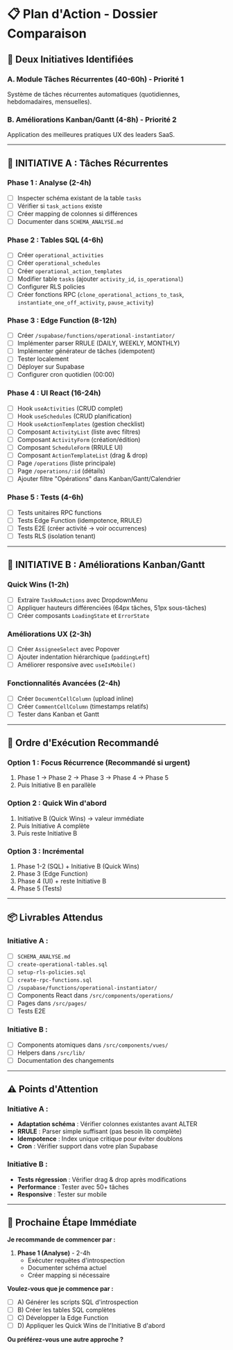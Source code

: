 # 📋 Plan d'Action - Dossier Comparaison

## 🎯 Deux Initiatives Identifiées

### **A. Module Tâches Récurrentes** (40-60h) - Priorité 1
Système de tâches récurrentes automatiques (quotidiennes, hebdomadaires, mensuelles).

### **B. Améliorations Kanban/Gantt** (4-8h) - Priorité 2  
Application des meilleures pratiques UX des leaders SaaS.

---

## 🚀 INITIATIVE A : Tâches Récurrentes

### Phase 1 : Analyse (2-4h)
- [ ] Inspecter schéma existant de la table `tasks`
- [ ] Vérifier si `task_actions` existe
- [ ] Créer mapping de colonnes si différences
- [ ] Documenter dans `SCHEMA_ANALYSE.md`

### Phase 2 : Tables SQL (4-6h)
- [ ] Créer `operational_activities`
- [ ] Créer `operational_schedules`
- [ ] Créer `operational_action_templates`
- [ ] Modifier table `tasks` (ajouter `activity_id`, `is_operational`)
- [ ] Configurer RLS policies
- [ ] Créer fonctions RPC (`clone_operational_actions_to_task`, `instantiate_one_off_activity`, `pause_activity`)

### Phase 3 : Edge Function (8-12h)
- [ ] Créer `/supabase/functions/operational-instantiator/`
- [ ] Implémenter parser RRULE (DAILY, WEEKLY, MONTHLY)
- [ ] Implémenter générateur de tâches (idempotent)
- [ ] Tester localement
- [ ] Déployer sur Supabase
- [ ] Configurer cron quotidien (00:00)

### Phase 4 : UI React (16-24h)
- [ ] Hook `useActivities` (CRUD complet)
- [ ] Hook `useSchedules` (CRUD planification)
- [ ] Hook `useActionTemplates` (gestion checklist)
- [ ] Composant `ActivityList` (liste avec filtres)
- [ ] Composant `ActivityForm` (création/édition)
- [ ] Composant `ScheduleForm` (RRULE UI)
- [ ] Composant `ActionTemplateList` (drag & drop)
- [ ] Page `/operations` (liste principale)
- [ ] Page `/operations/:id` (détails)
- [ ] Ajouter filtre "Opérations" dans Kanban/Gantt/Calendrier

### Phase 5 : Tests (4-6h)
- [ ] Tests unitaires RPC functions
- [ ] Tests Edge Function (idempotence, RRULE)
- [ ] Tests E2E (créer activité → voir occurrences)
- [ ] Tests RLS (isolation tenant)

---

## 🎨 INITIATIVE B : Améliorations Kanban/Gantt

### Quick Wins (1-2h)
- [ ] Extraire `TaskRowActions` avec DropdownMenu
- [ ] Appliquer hauteurs différenciées (64px tâches, 51px sous-tâches)
- [ ] Créer composants `LoadingState` et `ErrorState`

### Améliorations UX (2-3h)
- [ ] Créer `AssigneeSelect` avec Popover
- [ ] Ajouter indentation hiérarchique (`paddingLeft`)
- [ ] Améliorer responsive avec `useIsMobile()`

### Fonctionnalités Avancées (2-4h)
- [ ] Créer `DocumentCellColumn` (upload inline)
- [ ] Créer `CommentCellColumn` (timestamps relatifs)
- [ ] Tester dans Kanban et Gantt

---

## 📝 Ordre d'Exécution Recommandé

### **Option 1 : Focus Récurrence (Recommandé si urgent)**
1. Phase 1 → Phase 2 → Phase 3 → Phase 4 → Phase 5
2. Puis Initiative B en parallèle

### **Option 2 : Quick Win d'abord**
1. Initiative B (Quick Wins) → valeur immédiate
2. Puis Initiative A complète
3. Puis reste Initiative B

### **Option 3 : Incrémental**
1. Phase 1-2 (SQL) + Initiative B (Quick Wins)
2. Phase 3 (Edge Function)
3. Phase 4 (UI) + reste Initiative B
4. Phase 5 (Tests)

---

## 📦 Livrables Attendus

### Initiative A :
- [ ] `SCHEMA_ANALYSE.md`
- [ ] `create-operational-tables.sql`
- [ ] `setup-rls-policies.sql`
- [ ] `create-rpc-functions.sql`
- [ ] `/supabase/functions/operational-instantiator/`
- [ ] Components React dans `/src/components/operations/`
- [ ] Pages dans `/src/pages/`
- [ ] Tests E2E

### Initiative B :
- [ ] Components atomiques dans `/src/components/vues/`
- [ ] Helpers dans `/src/lib/`
- [ ] Documentation des changements

---

## ⚠️ Points d'Attention

### Initiative A :
- **Adaptation schéma** : Vérifier colonnes existantes avant ALTER
- **RRULE** : Parser simple suffisant (pas besoin lib complète)
- **Idempotence** : Index unique critique pour éviter doublons
- **Cron** : Vérifier support dans votre plan Supabase

### Initiative B :
- **Tests régression** : Vérifier drag & drop après modifications
- **Performance** : Tester avec 50+ tâches
- **Responsive** : Tester sur mobile

---

## 🎯 Prochaine Étape Immédiate

**Je recommande de commencer par :**

1. **Phase 1 (Analyse)** - 2-4h
   - Exécuter requêtes d'introspection
   - Documenter schéma actuel
   - Créer mapping si nécessaire

**Voulez-vous que je commence par :**
- [ ] A) Générer les scripts SQL d'introspection
- [ ] B) Créer les tables SQL complètes
- [ ] C) Développer la Edge Function
- [ ] D) Appliquer les Quick Wins de l'Initiative B d'abord

**Ou préférez-vous une autre approche ?**
